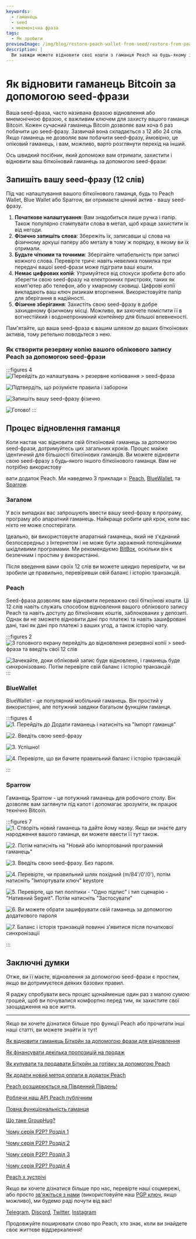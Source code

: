 ```yaml
---
keywords:
  - гаманець
  - seed
  - мнемонічна фраза
tags:
  - Як зробити
previewImage: /img/blog/restore-peach-wallet-from-seed/restore-from-peach-wallet-preview.jpg
description: |
  Ви завжди можете відновити свої кошти з гаманця Peach на будь-якому іншому гаманці. У цьому посібнику ми покажемо вам, як це можна зробити.
---
```


# Як відновити гаманець Bitcoin за допомогою seed-фрази

Ваша seed-фраза, часто називана фразою відновлення або мнемонічною фразою, є важливим ключем для захисту вашого гаманця Bitcoin. Кожен сучасний гаманець Bitcoin дозволяє вам хоча б раз побачити цю seed-фразу. Зазвичай вона складається з 12 або 24 слів. Якщо гаманець не дозволяє вам побачити seed-фразу, ймовірно, це опіковий гаманець, і вам, можливо, варто розглянути перехід на інший.

Ось швидкий посібник, який допоможе вам отримати, захистити і відновити ваш біткоїновий гаманець за допомогою seed-фрази:

## Запишіть вашу seed-фразу (12 слів)

Під час налаштування вашого біткоїнового гаманця, будь то Peach Wallet, Blue Wallet або Sparrow, ви отримаєте цінний актив - вашу seed-фразу.

1. **Початкове налаштування**: Вам знадобиться лише ручка і папір. Також популярно стампувати слова в метал, щоб краще захистити їх від негоди.
2. **Фізично запишіть слова**: Збережіть їх, записавши ці слова на фізичному аркуші паперу або металу в тому ж порядку, в якому ви їх отримали.
3. **Будьте чіткими та точними**: Зберігайте читабельність при записі кожного слова. Перевірте тричі: навіть невелика помилка при передачі вашої seed-фрази може підіграти ваші кошти.
4. **Немає цифрових копій**: Утримуйтеся від спокуси зробити фото або зберегти свою seed-фразу на електронних пристроях, таких як комп'ютер або телефон, або у хмарному сховищі. Цифрові копії викладають ваш ключ ризикам вторгнення. Використовуйте папір для зберігання в надійності.
5. **Фізичне зберігання**: Захистіть свою seed-фразу в добре захищеному фізичному місці. Можливо, ви захочете помістити її в вогнестійкий і водонепроникний контейнер для більшої впевненості.

Пам'ятайте, що ваша seed-фраза є вашим шляхом до ваших біткоїнових активів, тому ретельно поводьтеся з нею.

### Як створити резервну копію вашого облікового запису Peach за допомогою seed-фрази

:::figures 4
![Перейдіть до налаштувань > резервне копіювання > seed-фраза](/img/blog/restore-peach-wallet-from-seed/peach-1-backup-seed-phrase.png)

![Підтвердіть, що розумієте правила і заборони](/img/blog/restore-peach-wallet-from-seed/peach-2-backup-seed-phrase.png)

![Запишіть вашу seed-фразу фізично](/img/blog/restore-peach-wallet-from-seed/peach-3-backup-seed-phrase.png)

![Готово!](/img/blog/restore-peach-wallet-from-seed/peach-4-backup-seed-phrase.png)
:::

## Процес відновлення гаманця

Коли настав час відновити свій біткоїновий гаманець за допомогою seed-фрази, дотримуйтесь цих загальних кроків. Процес майже ідентичний для більшості біткоїнових гаманців. Ви можете відновити свою seed-фразу з будь-якого іншого біткоїнового гаманця. Вам не потрібно використову

вати додаток Peach. Ми наведемо 3 приклади з: [Peach](https://peachbitcoin.com/), [BlueWallet](https://bluewallet.io/), та [Sparrow](https://www.sparrowwallet.com/).

### Загалом

У всіх випадках вас запрошують ввести вашу seed-фразу в програму, програму або апаратний гаманець. Найкраще робити цей крок, коли вас ніхто не може спостерігати.

Ідеально, ви використовуєте апаратний гаманець, який не з'єднаний безпосередньо з Інтернетом і не може бути заражений потенційними шкідливими програмами. Ми рекомендуємо [BitBox](https://bitbox.swiss/bitbox02/?ref=DLX6l9ccCc), оскільки він є безпечним і простим у використанні.

Після введення вами своїх 12 слів ви можете швидко перевірити, чи ви зробили це правильно, перевіривши свій баланс і історію транзакцій.

### Peach

Seed-фраза дозволяє вам відновити переважно свої біткоїнові кошти. Ці 12 слів навіть служать способом відновлення вашого облікового запису Peach та навіть доступу до біткоїнових коштів, заблокованих у депозиті. Однак ви не зможете відновити дані про платежі та навіть зашифровані дані, такі як дані про платежі з ваших угод, а також історію чату.

:::figures 2
![З головного екрану перейдіть до відновлення резервної копії > seed-фраза та введіть свої 12 слів](/img/blog/restore-peach-wallet-from-seed/peach-1-restore-from-seed-with-words.png)

![Зачекайте, доки обліковий запис буде відновлено, і гаманець буде синхронізовано. Потім перевірте свій баланс і історію транзакцій](/img/blog/restore-peach-wallet-from-seed/peach-2-transaction-history-after-recovery.png)
:::

### BlueWallet

BlueWallet - це популярний мобільний гаманець. Він простий у використанні, але потужний завдяки багатьом функціям гаманця.

:::figures 4
![1. Перейдіть до Додати гаманець і натисніть на "Імпорт гаманця"](/img/blog/restore-peach-wallet-from-seed/bluewallet-1-add-wallet.jpeg)

![2. Введіть свою seed-фразу](/img/blog/restore-peach-wallet-from-seed/bluewallet-2-import-wallet-from-seed-phrase.jpeg)

![3. Успішно!](/img/blog/restore-peach-wallet-from-seed/bluewallet-3-imported.jpeg)

![4. Перевірте, що ви бачите правильний баланс і історію транзакцій](/img/blog/restore-peach-wallet-from-seed/bluewallet-4-synced.jpeg)

:::

### Sparrow

Гаманець Sparrow - це потужний гаманець для робочого столу. Він дозволяє вам заглянути під капот і допомагає зрозуміти, як працює технічно Bitcoin.

:::figures 7
![1. Створіть новий гаманець та дайте йому назву. Якщо ви знаєте дату народження вашого гаманця, ви можете ввести її тут також.](/img/blog/restore-peach-wallet-from-seed/sparrow-1-new-wallet.png)

![2. Потім натисніть на "Новий або імпортований програмний гаманець"](/img/blog/restore-peach-wallet-from-seed/sparrow-2-new-software-wallet.png)

![3. Введіть свою seed-фразу. Без пароля.](/img/blog/restore-peach-wallet-from-seed/sparrow-3-enter-seed-phrase.png)

![4. Перевірте, чи правильний шлях похідний (m/84'/0'/0'), потім натисніть "Імпортувати ключ" keystore](/img/blog/restore-peach-wallet-from-seed/sparrow-4-verify-derivation-path.png)

![5. Перевірте, що тип політики - "Одно підпис" і тип сценарію - "Нативний Segwit". Потім натисніть "Застосувати"](/img/blog/restore-peach-wallet-from-seed/sparrow-5-verify-settings.png)

![6. Ви можете обрати зашифрувати свій гаманець за допомогою додаткового пароля](/img/blog/restore-peach-wallet-from-seed/sparrow-6-no-password.png)

![7. Баланс і історія транзакцій повинні з'явитися після початкової синхронізації](/img/blog/restore-peach-wallet-from-seed/sparrow-7-recovered-wallet-in.png)

:::

## Заключні думки

Отже, ви її маєте, відновлення за допомогою seed-фрази є простим, якщо ви дотримуєтеся деяких базових правил.

Я раджу спробувати весь процес щонайменше один раз з малою сумою грошей, щоб ви почувалися комфортно перед тим, як захистите свої заощадження на все життя.

---

Якщо ви хочете дізнатися більше про функції Peach або прочитати інші наші статті, ви можете знайти їх тут!

[Як відновити гаманець Біткойн за допомогою фрази для відновлення](https://peachbitcoin.com/uk/blog/how-to-restore-peach-wallet/)

[Як фінансувати декілька пропозицій на продаж](https://peachbitcoin.com/uk/blog/funding-multiple-sell-offers/)

[Як купувати та продавати Біткойн за готівку за допомогою Peach](https://peachbitcoin.com/uk/blog/how-to-buy-and-sell-bitcoin-with-cash-using-peach/)

[Як додати новий метод оплати в додаток Peach](https://peachbitcoin.com/uk/blog/how-to-add-a-payment-method/)

[Peach розширюється на Південний Південь!](https://peachbitcoin.com/uk/blog/peach-expands-to-the-global-south/)

[Роблячи наш API Peach публічним](https://peachbitcoin.com/uk/blog/making-our-peach-api-public/)

[Повна функціональність гаманця](https://peachbitcoin.com/uk/blog/full-wallet-functionality/)

[Що таке GroupHug?](https://peachbitcoin.com/uk/blog/group-hug/)

[Чому серія P2P? Розділ 1](https://peachbitcoin.com/uk/blog/why-p2p-chapter-1/)

[Чому серія P2P? Розділ 2](https://peachbitcoin.com/uk/blog/why-p2p-chapter-2/)

[Чому серія P2P? Розділ 3](https://peachbitcoin.com/uk/blog/why-p2p-chapter-3-circular-economies/)

[Чому серія P2P? Розділ 4](https://peachbitcoin.com/uk/blog/why-p2p-chapter-4-chains-of-trust/)

[Peach x зустрічі](https://peachbitcoin.com/uk/blog/peach-for-meetups/)

Якщо ви хочете дізнатися більше про нас, перевірте наші соцмережі, або просто [зв'яжіться з нами](mailto:hello@peachbitcoin.com) (використовуйте наш [PGP ключ](https://keys.openpgp.org/vks/v1/by-fingerprint/48339A19645E2E53488E0E5479E1B270FACD1BD2), якщо можливо), ми будемо раді почути від вас!

[Telegram](https://t.me/+GkOW1J-ixBBkZWRk), [Discord](https://discord.gg/ypeHz3SW54), [Twitter](https://twitter.com/peachbitcoin), [Instagram](https://instagram.com/peachbitcoin)

Продовжуйте поширювати слово про Peach, хто знає, коли ви знайдете своє життєве віддзеркалення!
